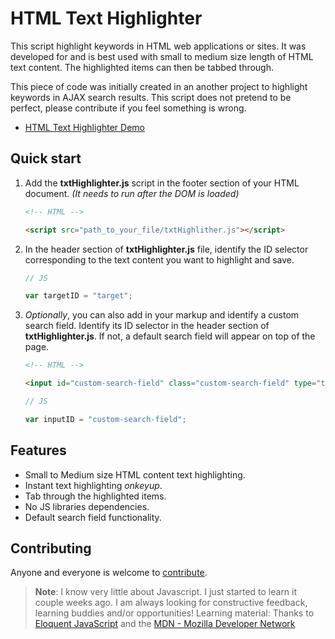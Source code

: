 # HTML Text Highlighter

This script highlight keywords in HTML web applications or sites. It was developed for and is best used with small to medium size length of HTML text content. The highlighted items can then be tabbed through.

This piece of code was initially created in an another project to highlight keywords in AJAX search results. This script does not pretend to be perfect, please contribute if you feel something is wrong.

- [HTML Text Highlighter Demo](http://idannniel.github.io/html-text-highlighter/)


## Quick start

1. Add the **txtHighlighter.js** script in the footer section of your HTML document. *(It needs to run after the DOM is loaded)*
	```html
	<!-- HTML -->

	<script src="path_to_your_file/txtHighlither.js"></script>
	
	
	```    

2. In the header section of **txtHighlighter.js** file, identify the ID selector corresponding to the text content you want to highlight and save.
	```js
	// JS

	var targetID = "target";


	```


3. *Optionally*, you can also add in your markup and identify a custom search field. Identify its ID selector in the header section of **txtHighlighter.js**. If not, a default search field will appear on top of the page.

	```html
	<!-- HTML -->

	<input id="custom-search-field" class="custom-search-field" type="text" name="search" placeholder="Custom Search Field" tabindex="1"/>


	```

	```js
	// JS

	var inputID = "custom-search-field";


	```


## Features
* Small to Medium size HTML content text highlighting.
* Instant text highlighting *onkeyup*.
* Tab through the highlighted items.
* No JS libraries dependencies.
* Default search field functionality.

## Contributing
Anyone and everyone is welcome to [contribute](humans.txt).

> **Note**: I know very little about Javascript. I just started to learn it couple weeks ago. I am always looking for constructive feedback, learning buddies and/or opportunities! Learning material: Thanks to [Eloquent JavaScript](http://eloquentjavascript.net) and the [MDN - Mozilla Developer Network](https://developer.mozilla.org/en-US/docs/Web/JavaScript)
